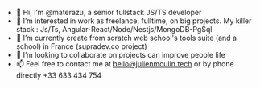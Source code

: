 - 👋 Hi, I’m @materazu, a senior fullstack JS/TS developer
- 👀 I’m interested in work as freelance, fulltime, on big projects. My killer stack : Js/Ts, Angular-React/Node/Nestjs/MongoDB-PgSql
- 🌱 I’m currently create from scratch web school's tools suite (and a school) in France (supradev.co project)
- 💞️ I’m looking to collaborate on projects can improve people life
- 📫 Feel free to contact me at hello@julienmoulin.tech or by phone directly +33 633 434 754

<!---
materazu/materazu is a ✨ special ✨ repository because its `README.md` (this file) appears on your GitHub profile.
You can click the Preview link to take a look at your changes.
--->
